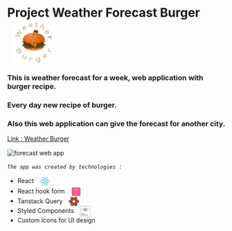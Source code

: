 # Project Weather Forecast Burger <img align="center" alt="sign" width="100" style="padding-left:10px" src="/src/assets/icons/i_burger_logo.svg" title="burger logo"/>

### This is weather forecast for a week, web application with burger recipe.

### Every day new recipe of burger.

### Also this web application can give the forecast for another city.

[Link : Weather Burger ](https://bargamotova.github.io/forecast/)

<img align="center" src="https://bargamotova.github.io/forecast/forecast_.png" alt="forecast web app"/>

_`The app was created by technologies :`_

- React <img align="center" style="padding-left:10px" width="24" src="https://github.com/Bargamotova/Bargamotova/blob/main/icons/react.svg" alt="react"/>
- React hook form <img align="center" style="padding-left:10px" width="24" src="https://github.com/Bargamotova/Bargamotova/blob/main/icons/react-hook.svg" alt="form"/>
- Tanstack Query <img align="center" style="padding-left:10px" width="24" src="https://github.com/Bargamotova/Bargamotova/blob/main/icons/react-query.svg" alt="query"/>
- Styled Components <img align="center" style="padding-left:10px" width="24" src="https://github.com/Bargamotova/Bargamotova/blob/main/icons/styled.svg" alt="styled"/>
- Custom Icons for UI design

